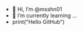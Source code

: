 - 👋 Hi, I’m @msshn01
- 🌱 I’m currently learning ...
- print("Hello GitHub")
  

<!---
msshn01/msshn01 is a ✨ special ✨ repository because its `README.md` (this file) appears on your GitHub profile.
You can click the Preview link to take a look at your changes.
--->
